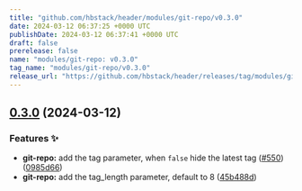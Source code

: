 ```yaml
---
title: "github.com/hbstack/header/modules/git-repo/v0.3.0"
date: 2024-03-12 06:37:25 +0000 UTC
publishDate: 2024-03-12 06:37:41 +0000 UTC
draft: false
prerelease: false
name: "modules/git-repo: v0.3.0"
tag_name: "modules/git-repo/v0.3.0"
release_url: "https://github.com/hbstack/header/releases/tag/modules/git-repo/v0.3.0"
---
```


## [0.3.0](https://github.com/hbstack/header/compare/modules/git-repo/v0.2.2...modules/git-repo/v0.3.0) (2024-03-12)


### Features ✨

* **git-repo:** add the tag parameter, when `false` hide the latest tag ([#550](https://github.com/hbstack/header/issues/550)) ([0985d66](https://github.com/hbstack/header/commit/0985d668aa39bcf43815bc6f7fa50947aaac014a))
* **git-repo:** add the tag_length parameter, default to 8 ([45b488d](https://github.com/hbstack/header/commit/45b488d8af6788b98d5b56ec348b778d76a2f95b))
